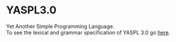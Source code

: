 # YASPL3.0
Yet Another Simple Programming Language.  
To see the lexical and grammar specification of YASPL 3.0 go [here](https://github.com/CiccioTecchio/YASPL3.0/blob/master/resources/YASPL%203%20Grammar.pdf).
